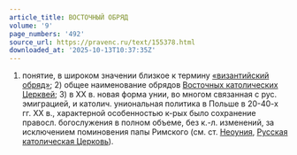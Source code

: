 ```yaml
---
article_title: ВОСТОЧНЫЙ ОБРЯД
volume: '9'
page_numbers: '492'
source_url: https://pravenc.ru/text/155378.html
downloaded_at: '2025-10-13T10:37:35Z'
---
```


1) понятие, в широком значении близкое к термину [«византийский обряд»](<https://pravenc.ru/text/ византийский обряд .html>); 2) общее наименование обрядов [Восточных католических Церквей](<https://pravenc.ru/text/Восточных католических Церквей.html>); 3) в XX в. новая форма унии, во многом связанная с рус. эмиграцией, и католич. униональная политика в Польше в 20-40-х гг. XX в., характерной особенностью к-рых было сохранение правосл. богослужения в полном объеме, без к.-л. изменений, за исключением поминовения папы Римского (см. ст. [Неоуния](https://pravenc.ru/text/Неоуния.html), [Русская католическая Церковь](<https://pravenc.ru/text/Русская католическая Церковь.html>)).
